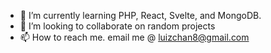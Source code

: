 - 🌱 I’m currently learning PHP, React, Svelte, and MongoDB.
- 💞️ I’m looking to collaborate on random projects
- 📫 How to reach me. email me @ luizchan8@gmail.com

<!---
Wizzz01/Wizzz01 is a ✨ special ✨ repository because its `README.md` (this file) appears on your GitHub profile.
You can click the Preview link to take a look at your changes.
--->
